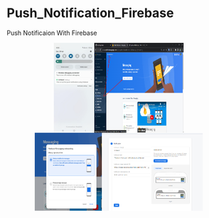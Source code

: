 # Push_Notification_Firebase
Push Notificaion With Firebase

<div style="display: flex; flex-wrap: wrap; justify-content: center;">
    <img src="/images/ss_one.jpg" alt="UI Design" style="width: 18%; height: auto;">
    <img src="/images/ss_two.png" alt="UI Design" style="width: 40%; height: auto;">
</div>

<div style="display: flex; flex-wrap: wrap; justify-content: center;">
    <img src="/images/ss_three.png" alt="UI Design" style="width: 30%; height: auto;">
    <img src="/images/ss_four.png" alt="UI Design" style="width: 45%; height: auto;">
</div>

